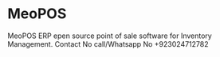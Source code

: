 # MeoPOS
MeoPOS ERP epen source point of sale software for Inventory Management.
Contact No call/Whatsapp No +923024712782
